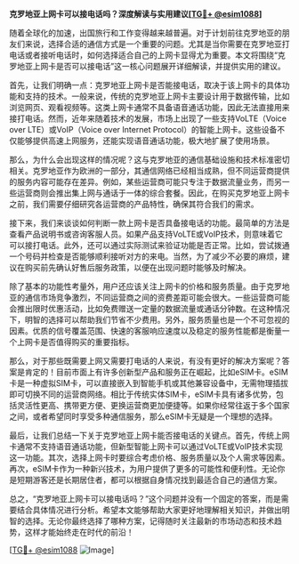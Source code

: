 **克罗地亚上网卡可以接电话吗？深度解读与实用建议[[TG💪+ @esim1088](https://t.me/s/esim1088)]**

随着全球化的加速，出国旅行和工作变得越来越普遍。对于计划前往克罗地亚的朋友们来说，选择合适的通信方式是一个重要的问题。尤其是当你需要在克罗地亚打电话或者接听电话时，如何选择适合自己的上网卡显得尤为重要。本文将围绕“克罗地亚上网卡是否可以接电话”这一核心问题展开详细解读，并提供实用的建议。

首先，让我们明确一点：克罗地亚上网卡是否能接电话，取决于该上网卡的具体功能和支持的技术。一般来说，传统的克罗地亚上网卡主要设计用于数据传输，比如浏览网页、观看视频等。这类上网卡通常不具备语音通话功能，因此无法直接用来接打电话。然而，近年来随着技术的发展，市场上出现了一些支持VoLTE（Voice over LTE）或VoIP（Voice over Internet Protocol）的智能上网卡。这些设备不仅能够提供高速上网服务，还能实现语音通话功能，极大地扩展了使用场景。

那么，为什么会出现这样的情况呢？这与克罗地亚的通信基础设施和技术标准密切相关。克罗地亚作为欧洲的一部分，其通信网络已经相当成熟，但不同运营商提供的服务内容可能存在差异。例如，某些运营商可能只专注于数据流量业务，而另一些运营商则会推出集上网与通话于一体的综合套餐。因此，在购买克罗地亚上网卡之前，我们需要仔细研究各运营商的产品特性，确保其符合我们的需求。

接下来，我们来谈谈如何判断一款上网卡是否具备接电话的功能。最简单的方法是查看产品说明书或咨询客服人员。如果产品支持VoLTE或VoIP技术，则意味着它可以接打电话。此外，还可以通过实际测试来验证功能是否正常。比如，尝试拨通一个号码并检查是否能够顺利接听对方的来电。当然，为了减少不必要的麻烦，建议在购买前先确认好售后服务政策，以便在出现问题时能够及时解决。

除了基本的功能性考量外，用户还应该关注上网卡的价格和服务质量。由于克罗地亚的通信市场竞争激烈，不同运营商之间的资费差距可能会很大。一些运营商可能会推出限时优惠活动，比如免费赠送一定量的数据流量或通话分钟数。在这种情况下，明智的选择可以帮助我们节省不少费用。另外，服务质量也是一个不可忽视的因素。优质的信号覆盖范围、快速的客服响应速度以及稳定的服务性能都是衡量一个上网卡是否值得购买的重要指标。

那么，对于那些既需要上网又需要打电话的人来说，有没有更好的解决方案呢？答案是肯定的！目前市面上有许多创新型产品和服务正在崛起，比如eSIM卡。eSIM卡是一种虚拟SIM卡，可以直接嵌入到智能手机或其他兼容设备中，无需物理插拔即可切换不同的运营商网络。相比于传统实体SIM卡，eSIM卡具有诸多优势，包括灵活性更高、携带更方便、更换运营商更加便捷等。如果你经常往返于多个国家之间，或者希望同时享受多种通信服务，那么eSIM卡无疑是一个理想的选择。

最后，让我们总结一下关于克罗地亚上网卡能否接电话的关键点。首先，传统上网卡通常不支持语音通话功能，但新型智能上网卡可以通过VoLTE或VoIP技术实现这一功能。其次，选择上网卡时要综合考虑价格、服务质量以及个人需求等因素。再次，eSIM卡作为一种新兴技术，为用户提供了更多的可能性和便利性。无论你是短期游客还是长期居住者，都可以根据自身情况找到最适合自己的通信方案。

总之，“克罗地亚上网卡可以接电话吗？”这个问题并没有一个固定的答案，而是需要结合具体情况进行分析。希望本文能够帮助大家更好地理解相关知识，并做出明智的选择。无论你最终选择了哪种方案，记得随时关注最新的市场动态和技术趋势，这样才能始终走在时代的前沿！

[[TG💪+ @esim1088](https://t.me/s/esim1088) ![Image](https://i.postimg.cc/4NQfJmqS/Snipaste-2025-05-13-00-14-12.png)]